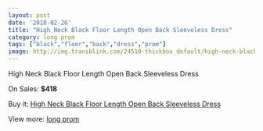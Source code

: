 ```yaml
---
layout: post
date: '2018-02-26'
title: "High Neck Black Floor Length Open Back Sleeveless Dress"
category: long prom
tags: ["black","floor","back","dress","prom"]
image: http://img.transblink.com/24510-thickbox_default/high-neck-black-floor-length-open-back-sleeveless-dress.jpg
---
```

High Neck Black Floor Length Open Back Sleeveless Dress

On Sales: **$418**
<a href="https://www.transblink.com/en/long-prom/7744-high-neck-black-floor-length-open-back-sleeveless-dress.html"><amp-img layout="responsive" width="600" height="600" src="//img.transblink.com/24510-thickbox_default/high-neck-black-floor-length-open-back-sleeveless-dress.jpg" alt="High Neck Black Floor Length Open Back Sleeveless Dress 0" /></a>
<a href="https://www.transblink.com/en/long-prom/7744-high-neck-black-floor-length-open-back-sleeveless-dress.html"><amp-img layout="responsive" width="600" height="600" src="//img.transblink.com/24512-thickbox_default/high-neck-black-floor-length-open-back-sleeveless-dress.jpg" alt="High Neck Black Floor Length Open Back Sleeveless Dress 1" /></a>
<a href="https://www.transblink.com/en/long-prom/7744-high-neck-black-floor-length-open-back-sleeveless-dress.html"><amp-img layout="responsive" width="600" height="600" src="//img.transblink.com/24511-thickbox_default/high-neck-black-floor-length-open-back-sleeveless-dress.jpg" alt="High Neck Black Floor Length Open Back Sleeveless Dress 2" /></a>

Buy it: [High Neck Black Floor Length Open Back Sleeveless Dress](https://www.transblink.com/en/long-prom/7744-high-neck-black-floor-length-open-back-sleeveless-dress.html "High Neck Black Floor Length Open Back Sleeveless Dress")

View more: [long prom](https://www.transblink.com/en/58-long-prom "long prom")